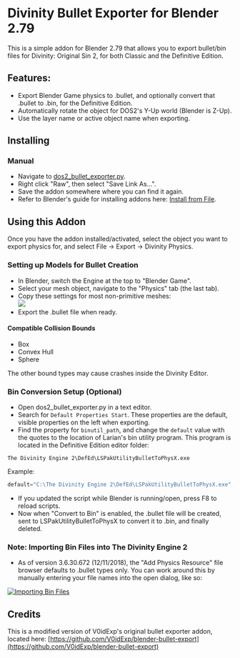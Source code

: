 # Divinity Bullet Exporter for Blender 2.79

This is a simple addon for Blender 2.79 that allows you to export bullet/bin files for Divinity: Original Sin 2, for both Classic and the Definitive Edition.

## Features:  
* Export Blender Game physics to .bullet, and optionally convert that .bullet to .bin, for the Definitive Edition.
* Automatically rotate the object for DOS2's Y-Up world (Blender is Z-Up).
* Use the layer name or active object name when exporting.


## Installing

### Manual  
* Navigate to [dos2_bullet_exporter.py](https://github.com/LaughingLeader-DOS2-Mods/DOS2-Bullet-Exporter/blob/master/dos2_bullet_exporter.py).
* Right click "Raw", then select "Save Link As...".
* Save the addon somewhere where you can find it again.
* Refer to Blender's guide for installing addons here: [Install from File](https://docs.blender.org/manual/en/latest/preferences/addons.html#header).

## Using this Addon

Once you have the addon installed/activated, select the object you want to export physics for, and select File -> Export -> Divinity Physics.

### Setting up Models for Bullet Creation  
* In Blender, switch the Engine at the top to "Blender Game".
* Select your mesh object, navigate to the "Physics" tab (the last tab).
* Copy these settings for most non-primitive meshes:  
[![](https://i.imgur.com/Zvqfovdl.jpg)](https://i.imgur.com/Zvqfovd.png)
* Export the .bullet file when ready.

#### Compatible Collision Bounds  
* Box
* Convex Hull
* Sphere

The other bound types may cause crashes inside the Divinity Editor.

### Bin Conversion Setup (Optional)
* Open dos2_bullet_exporter.py in a text editor.
* Search for `Default Properties Start`. These properties are the default, visible properties on the left when exporting.
* Find the property for `binutil_path`, and change the `default` value with the quotes to the location of Larian's bin utility program. This program is located in the Definitive Edition editor folder:
```
The Divinity Engine 2\DefEd\LSPakUtilityBulletToPhysX.exe
```
Example:
```py
default="C:\The Divinity Engine 2\DefEd\LSPakUtilityBulletToPhysX.exe",
```
* If you updated the script while Blender is running/open, press F8 to reload scripts.
* Now when "Convert to Bin" is enabled, the .bullet file will be created, sent to LSPakUtilityBulletToPhysX to convert it to .bin, and finally deleted.

### Note: Importing Bin Files into The Divinity Engine 2
* As of version 3.6.30.672 (12/11/2018), the "Add Physics Resource" file browser defaults to .bullet types only. You can work around this by manually entering your file names into the open dialog, like so:

[![Importing Bin Files](https://i.imgur.com/PCnqEOVl.jpg)](https://i.imgur.com/PCnqEOV.png)

## Credits
This is a modified version of V0idExp's original bullet exporter addon, located here: [https://github.com/V0idExp/blender-bullet-export](https://github.com/V0idExp/blender-bullet-export)
